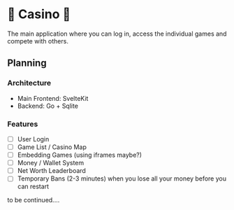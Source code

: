 # 🎰 Casino 🎰
The main application where you can log in, access the individual games and compete with others.

## Planning

### Architecture
- Main Frontend: SvelteKit
- Backend: Go + Sqlite

### Features

- [ ] User Login
- [ ] Game List / Casino Map
- [ ] Embedding Games (using iframes maybe?)
- [ ] Money / Wallet System
- [ ] Net Worth Leaderboard
- [ ] Temporary Bans (2-3 minutes) when you lose all your money before you can restart

to be continued....
